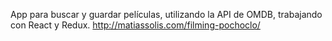 App para buscar y guardar películas, utilizando la API de OMDB, trabajando con React y Redux.
http://matiassolis.com/filming-pochoclo/

